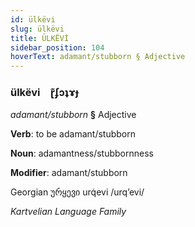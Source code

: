 ```yaml
---
id: ülkëvi
slug: ülkëvi
title: ÜLKËVİ
sidebar_position: 104
hoverText: adamant/stubborn § Adjective
---
```


### ülkëvi&emsp;<span kind="abugida">ɽ͊ʄɔʇɤɟ</span>

*adamant/stubborn* **§** Adjective

**Verb**: to be adamant/stubborn

**Noun**: adamantness/stubbornness

**Modifier**: adamant/stubborn

Georgian ურყევი urq̇evi /urqʼevi/

*Kartvelian Language Family*
